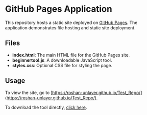 # GitHub Pages Application

This repository hosts a static site deployed on [GitHub Pages](https://roshan-unlayer.github.io/Test_Repo/). The application demonstrates file hosting and static site deployment.

## Files

- **index.html**: The main HTML file for the GitHub Pages site.
- **beginnertool.js**: A downloadable JavaScript tool.
- **styles.css**: Optional CSS file for styling the page.

## Usage

To view the site, go to [https://roshan-unlayer.github.io/Test_Repo/](https://roshan-unlayer.github.io/Test_Repo/).

To download the tool directly, [click here](https://roshan-unlayer.github.io/Test_Repo/beginnertool.js).
